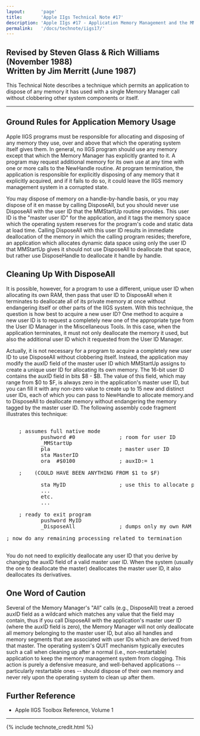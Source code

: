 ```yaml
---
layout:      'page'
title:       'Apple IIgs Technical Note #17'
description: 'Apple IIgs #17 - Application Memory Management and the MMStartUp User ID'
permalink:   '/docs/technote/iigs17/'
---
```



<h2>Revised by Steven Glass & Rich Williams (November 1988)
<br>Written by Jim Merritt (June 1987)</h2>

<p>This Technical Note describes a technique which permits an application to 
dispose of any memory it has used with a single Memory Manager call without 
clobbering other system components or itself.</p>

<hr>

<h2>Ground Rules for Application Memory Usage</h2>

<p>Apple IIGS programs must be responsible for allocating and disposing of any 
memory they use, over and above that which the operating system itself gives 
them.  In general, no IIGS program should use any memory except that which the 
Memory Manager has explicitly granted to it.  A program may request additional 
memory for its own use at any time with one or more calls to the NewHandle 
routine.  At program termination, the application is responsible for 
explicitly disposing of any memory that it explicitly acquired, and if it 
fails to do so, it could leave the IIGS memory management system in a 
corrupted state.</p>

<p>You may dispose of memory on a handle-by-handle basis, or you may dispose of 
it en masse by calling DisposeAll, but you should never use DisposeAll with 
the user ID that the MMStartUp routine provides.  This user ID is the "master 
user ID" for the application, and it tags the memory space which the operating 
system reserves for the program's code and static data at load time.  Calling 
DisposeAll with this user ID results in immediate deallocation of the memory 
in which the calling program resides; therefore, an application which 
allocates dynamic data space using only the user ID that MMStartUp gives it 
should not use DisposeAll to deallocate that space, but rather use 
DisposeHandle to deallocate it handle by handle.</p>


<h2>Cleaning Up With DisposeAll</h2>

<p>It is possible, however, for a program to use a different, unique user
ID when allocating its own RAM, then pass that user ID to DisposeAll when
it terminates to deallocate all of its private memory at once without
endangering itself or other parts of the IIGS system.  With this
technique, the question is how best to acquire a new user ID?  One method
to acquire a new user ID is to request a completely new one of the
appropriate type from the User ID Manager in the Miscellaneous Tools.  In
this case, when the application terminates, it must not only deallocate
the memory it used, but also the additional user ID which it requested
from the User ID Manager.</p>

<p>Actually, it is not necessary for a program to acquire a completely new user 
ID to use DisposeAll without clobbering itself.  Instead, the application may 
modify the auxID field of the master user ID which MMStartUp assigns to create 
a unique user ID for allocating its own memory. The 16-bit user ID contains 
the auxID field in bits $8 - $B.  The value of this field, which may range 
from $0 to $F, is always zero in the application's master user ID, but you can 
fill it with any non-zero value to create up to 15 new and distinct user IDs, 
each of which you can pass to NewHandle to allocate memory.and to DisposeAll 
to deallocate memory without endangering the memory tagged by the master user 
ID.  The following assembly code fragment illustrates this technique:</p>

<pre>

    ; assumes full native mode
           pushword #0              ; room for user ID
           _MMStartUp
           pla                      ; master user ID
           sta MasterID
           ora  #$0100              ; auxID:= 1

    ;    (COULD HAVE BEEN ANYTHING FROM $1 to $F)

           sta MyID                 ; use this to allocate private memory
           ...
           etc.
           ...

    ; ready to exit program
           pushword MyID
           _DisposeAll              ; dumps only my own RAM

; now do any remaining processing related to termination

</pre>

<p>You do not need to explicitly deallocate any user ID that you derive by 
changing the auxID field of a valid master user ID.  When the system (usually 
the one to deallocate the master) deallocates the master user ID, it also 
deallocates its derivatives.</p>


<h2>One Word of Caution</h2>

<p>Several of the Memory Manager's "All" calls (e.g., DisposeAll) treat a
zeroed auxID field as a wildcard which matches any value that the field
may contain, thus if you call DisposeAll with the application's master
user ID (where the auxID field is zero), the Memory Manager will not only
deallocate all memory belonging to the master user ID, but also all
handles and memory segments that are associated with user IDs which are
derived from that master.  The operating system's QUIT mechanism typically
executes such a call when cleaning up after a normal (i.e.,
non-restartable) application to keep the memory management system from
clogging.  This action is purely a defensive measure, and well-behaved
applications -- particularly restartable ones -- should dispose of their
own memory and never rely upon the operating system to clean up after
them.</p>


<h2>Further Reference</h2>

<ul>
<li>Apple IIGS Toolbox Reference, Volume 1</li>
</ul>

<hr>

{% include technote_credit.html %}
